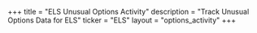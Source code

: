 +++
title = "ELS Unusual Options Activity"
description = "Track Unusual Options Data for ELS"
ticker = "ELS"
layout = "options_activity"
+++

